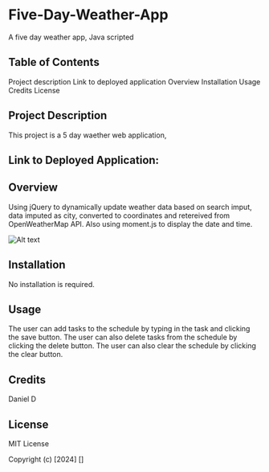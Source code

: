 # Five-Day-Weather-App
A five day weather app, Java scripted

## Table of Contents
Project description
Link to deployed application
Overview 
Installation
Usage
Credits
License


## Project Description
This project is a 5 day waether web application, 

## Link to Deployed Application: 

## Overview
Using jQuery to dynamically update weather data based on search imput, data imputed as city, converted to coordinates and retereived from OpenWeatherMap API.
Also using moment.js to display the date and time.


![Alt text](assets/images/Screenshot%202024-01-30%20230929.png) 

## Installation
No installation is required.

## Usage
The user can add tasks to the schedule by typing in the task and clicking the save button. The user can also delete tasks from the schedule by clicking the delete button. The user can also clear the schedule by clicking the clear button.

## Credits
Daniel D

## License
MIT License 

Copyright (c) [2024] [<Daniel D>]